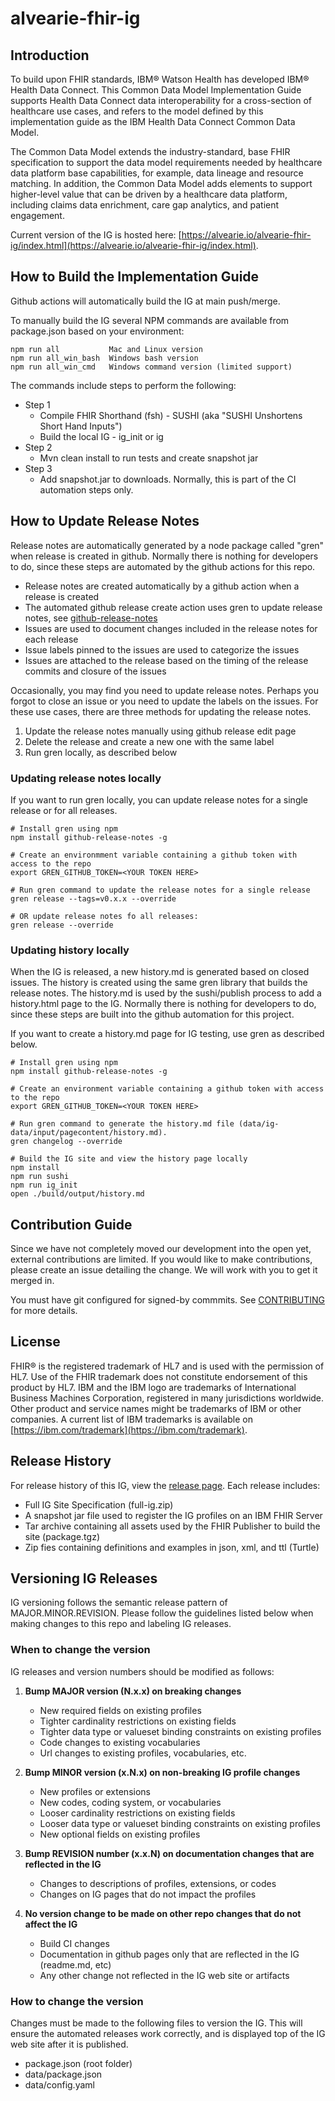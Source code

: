 # alvearie-fhir-ig

## Introduction


To build upon FHIR standards, IBM® Watson Health has developed IBM® Health Data Connect. This Common Data Model Implementation Guide supports Health Data Connect data interoperability for a cross-section of healthcare use cases, and refers to the model defined by this implementation guide as the IBM Health Data Connect Common Data Model.

The Common Data Model extends the industry-standard, base FHIR specification to support the data model requirements needed by healthcare data platform base capabilities, for example, data lineage and resource matching. In addition, the Common Data Model adds elements to support higher-level value that can be driven by a healthcare data platform, including claims data enrichment, care gap analytics, and patient engagement.

Current version of the IG is hosted here:  [https://alvearie.io/alvearie-fhir-ig/index.html](https://alvearie.io/alvearie-fhir-ig/index.html).

## How to Build the Implementation Guide

  Github actions will automatically build the IG at main push/merge.
  
  To manually build the IG several NPM commands are available from package.json based on your environment:

    npm run all           Mac and Linux version
	npm run all_win_bash  Windows bash version 
	npm run all_win_cmd   Windows command version (limited support)

The commands include steps to perform the following:
* Step 1
    * Compile FHIR Shorthand (fsh) - SUSHI (aka "SUSHI Unshortens Short Hand Inputs")
    * Build the local IG - ig_init or ig
* Step 2
    * Mvn clean install to run tests and create snapshot jar
* Step 3
    * Add snapshot.jar to downloads. Normally, this is part of the CI automation steps only.

## How to Update Release Notes

Release notes are automatically generated by a node package called "gren" when release is created in github.  Normally there is nothing for developers to do, since these steps are automated by the github actions for this repo.

* Release notes are created automatically by a github action when a release is created
* The automated github release create action uses gren to update release notes, see [github-release-notes](https://github-tools.github.io/github-release-notes/concept.html)
* Issues are used to document changes included in the release notes for each release
* Issue labels pinned to the issues are used to categorize the issues
* Issues are attached to the release based on the timing of the release commits and closure of the issues

Occasionally, you may find you need to update release notes.  Perhaps you forgot to close an issue or you need to update the labels on the issues. For these use cases, there are three methods for updating the release notes.

1. Update the release notes manually using github release edit page
2. Delete the release and create a new one with the same label
3. Run gren locally, as described below
   
### Updating release notes locally
If you want to run gren locally, you can update release notes for a single release or for all releases.  

```console
# Install gren using npm
npm install github-release-notes -g

# Create an environmment variable containing a github token with access to the repo
export GREN_GITHUB_TOKEN=<YOUR TOKEN HERE>

# Run gren command to update the release notes for a single release
gren release --tags=v0.x.x --override

# OR update release notes fo all releases:
gren release --override
```

### Updating history locally
When the IG is released, a new history.md is generated based on closed issues.  The history is created using the same gren library that builds the release notes. The history.md is used by the sushi/publish process to add a history.html page to the IG. Normally there is nothing for developers to do, since these steps are built into the github automation for this project.

If you want to create a history.md page for IG testing, use gren as described below.

```console
# Install gren using npm
npm install github-release-notes -g

# Create an environment variable containing a github token with access to the repo
export GREN_GITHUB_TOKEN=<YOUR TOKEN HERE>

# Run gren command to generate the history.md file (data/ig-data/input/pagecontent/history.md).
gren changelog --override

# Build the IG site and view the history page locally
npm install
npm run sushi
npm run ig_init
open ./build/output/history.md
```

## Contribution Guide

Since we have not completely moved our development into the open yet, external contributions are limited. If you would like to make contributions, please create an issue detailing the change. We will work with you to get it merged in.

You must have git configured for signed-by commmits.  See [CONTRIBUTING](Contributing.md) for more details.

## License

FHIR® is the registered trademark of HL7 and is used with the permission of HL7. Use of the FHIR trademark does not constitute endorsement of this product by HL7.
IBM and the IBM logo are trademarks of International Business Machines Corporation, registered in many jurisdictions worldwide. Other product and service names might be trademarks of IBM or other companies. A current list of IBM trademarks is available on [https://ibm.com/trademark](https://ibm.com/trademark).

## Release History

For release history of this IG, view the [release page](https://github.com/Alvearie/alvearie-fhir-ig/releases). Each release includes:

- Full IG Site Specification (full-ig.zip)
- A snapshot jar file used to register the IG profiles on an IBM FHIR Server
- Tar archive containing all assets used by the FHIR Publisher to build the site (package.tgz)
- Zip fies containing definitions and examples in json, xml, and ttl (Turtle)

## Versioning IG Releases

IG versioning follows the semantic release pattern of MAJOR.MINOR.REVISION.  Please follow the guidelines listed below when making changes to this repo and labeling IG releases.

### When to change the version

IG releases and version numbers should be modified as follows:

1. **Bump MAJOR version (N.x.x) on breaking changes**
    - New required fields on existing profiles
    - Tighter cardinality restrictions on existing fields
    - Tighter data type or valueset binding constraints on existing profiles
    - Code changes to existing vocabularies
    - Url changes to existing profiles, vocabularies, etc.

2. **Bump MINOR version (x.N.x) on non-breaking IG profile changes**
    - New profiles or extensions
    - New codes, coding system, or vocabularies
    - Looser cardinality restrictions on existing fields
    - Looser data type or valueset binding constraints on existing profiles
    - New optional fields on existing profiles
  
3. **Bump REVISION number (x.x.N) on documentation changes that are reflected in the IG**
    - Changes to descriptions of profiles, extensions, or codes
    - Changes on IG pages that do not impact the profiles
  
4. **No version change to be made on other repo changes that do not affect the IG**
    - Build CI changes
    - Documentation in github pages only that are reflected in the IG (readme.md, etc)
    - Any other change not reflected in the IG web site or artifacts

### How to change the version
Changes must be made to the following files to version the IG. This will ensure the automated releases work correctly, and is displayed top of the IG web site after it is published.

- package.json (root folder)
- data/package.json
- data/config.yaml

